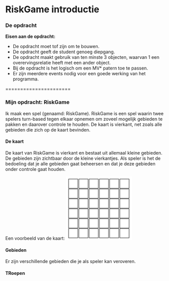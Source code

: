 RiskGame introductie
======================

### De opdracht
**Eisen aan de opdracht:**
- De opdracht moet tof zijn om te bouwen.	
- De opdracht geeft de student genoeg diepgang.	
- De opdracht maakt gebruik van ten minste 3 objecten, waarvan 1 een overervingsrelatie heeft met een ander object.	
- Bij de opdracht is het logisch om een MV* patern toe te passen.	
- Er zijn meerdere events nodig voor een goede werking van het programma.

======================

### Mijn opdracht: RiskGame
Ik maak een spel (genaamd: RiskGame). 
RiskGame is een spel waarin twee spelers turn-based tegen elkaar opnemen om zoveel mogelijk gebieden te pakken en daarover controle te houden.
De kaart is vierkant, net zoals alle gebieden die zich op de kaart bevinden. 

#### De kaart
De kaart van RiskGame is vierkant en bestaat uit allemaal kleine gebieden.
De gebieden zijn zichtbaar door de kleine vierkantjes.
Als speler is het de bedoeling dat je alle gebieden gaat beheersen en dat je deze gebieden onder controle gaat houden.

Een voorbeeld van de kaart:
![kaart Riskgame](https://github.com/SEALdvd/FED01_0846138_RiskGame/blob/master/Overige_bestanden/res/kaart.png "Kaart RiskGame")

#### Gebieden
Er zijn verschillende gebieden die je als speler kan veroveren.

#### TRoepen